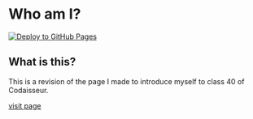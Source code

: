 # Who am I?

[![Deploy to GitHub Pages](https://github.com/willemverbuyst/who-am-i/actions/workflows/publish-to-gh-pages.yml/badge.svg)](https://github.com/willemverbuyst/who-am-i/actions/workflows/publish-to-gh-pages.yml)

## What is this?

This is a revision of the page I made to introduce myself to class 40 of Codaisseur.

[visit page](https://willemverbuyst.github.io/who-am-i/)
